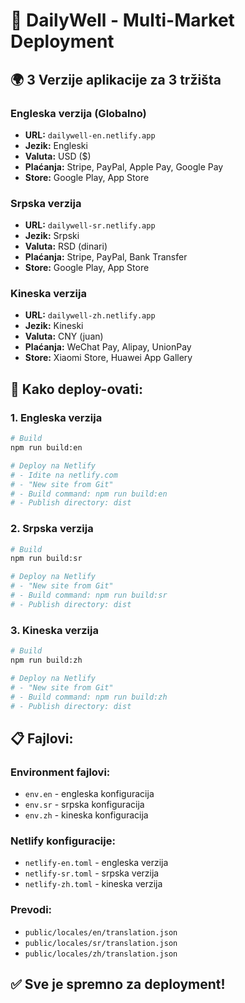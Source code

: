 # 📱 DailyWell - Multi-Market Deployment

## 🌍 **3 Verzije aplikacije za 3 tržišta**

### **Engleska verzija (Globalno)**
- **URL:** `dailywell-en.netlify.app`
- **Jezik:** Engleski
- **Valuta:** USD ($)
- **Plaćanja:** Stripe, PayPal, Apple Pay, Google Pay
- **Store:** Google Play, App Store

### **Srpska verzija**
- **URL:** `dailywell-sr.netlify.app`
- **Jezik:** Srpski
- **Valuta:** RSD (dinari)
- **Plaćanja:** Stripe, PayPal, Bank Transfer
- **Store:** Google Play, App Store

### **Kineska verzija**
- **URL:** `dailywell-zh.netlify.app`
- **Jezik:** Kineski
- **Valuta:** CNY (juan)
- **Plaćanja:** WeChat Pay, Alipay, UnionPay
- **Store:** Xiaomi Store, Huawei App Gallery

## 🚀 **Kako deploy-ovati:**

### **1. Engleska verzija**
```bash
# Build
npm run build:en

# Deploy na Netlify
# - Idite na netlify.com
# - "New site from Git"
# - Build command: npm run build:en
# - Publish directory: dist
```

### **2. Srpska verzija**
```bash
# Build
npm run build:sr

# Deploy na Netlify
# - "New site from Git"
# - Build command: npm run build:sr
# - Publish directory: dist
```

### **3. Kineska verzija**
```bash
# Build
npm run build:zh

# Deploy na Netlify
# - "New site from Git"
# - Build command: npm run build:zh
# - Publish directory: dist
```

## 📋 **Fajlovi:**

### **Environment fajlovi:**
- `env.en` - engleska konfiguracija
- `env.sr` - srpska konfiguracija
- `env.zh` - kineska konfiguracija

### **Netlify konfiguracije:**
- `netlify-en.toml` - engleska verzija
- `netlify-sr.toml` - srpska verzija
- `netlify-zh.toml` - kineska verzija

### **Prevodi:**
- `public/locales/en/translation.json`
- `public/locales/sr/translation.json`
- `public/locales/zh/translation.json`

## ✅ **Sve je spremno za deployment!**
